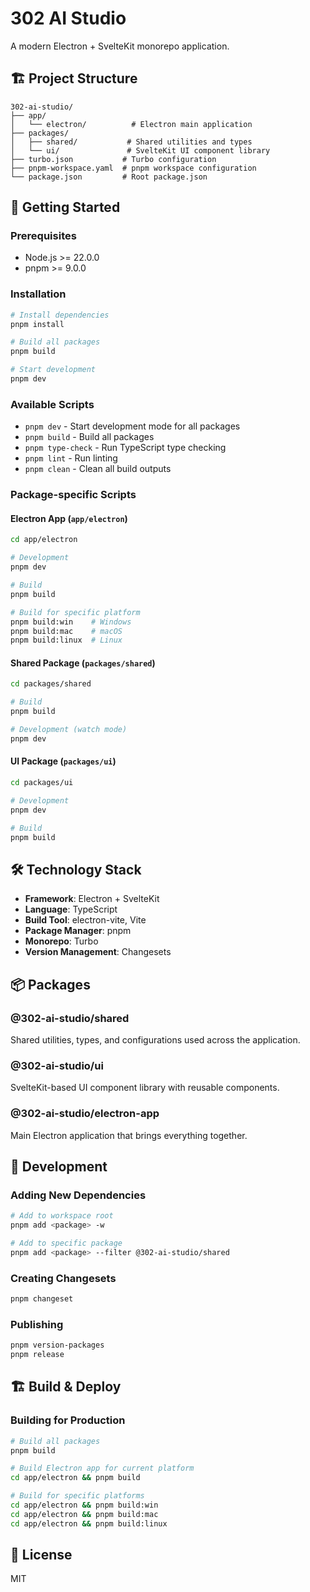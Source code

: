 # 302 AI Studio

A modern Electron + SvelteKit monorepo application.

## 🏗️ Project Structure

```
302-ai-studio/
├── app/
│   └── electron/          # Electron main application
├── packages/
│   ├── shared/           # Shared utilities and types
│   └── ui/               # SvelteKit UI component library
├── turbo.json           # Turbo configuration
├── pnpm-workspace.yaml  # pnpm workspace configuration
└── package.json         # Root package.json
```

## 🚀 Getting Started

### Prerequisites

- Node.js >= 22.0.0
- pnpm >= 9.0.0

### Installation

```bash
# Install dependencies
pnpm install

# Build all packages
pnpm build

# Start development
pnpm dev
```

### Available Scripts

- `pnpm dev` - Start development mode for all packages
- `pnpm build` - Build all packages
- `pnpm type-check` - Run TypeScript type checking
- `pnpm lint` - Run linting
- `pnpm clean` - Clean all build outputs

### Package-specific Scripts

#### Electron App (`app/electron`)
```bash
cd app/electron

# Development
pnpm dev

# Build
pnpm build

# Build for specific platform
pnpm build:win    # Windows
pnpm build:mac    # macOS
pnpm build:linux  # Linux
```

#### Shared Package (`packages/shared`)
```bash
cd packages/shared

# Build
pnpm build

# Development (watch mode)
pnpm dev
```

#### UI Package (`packages/ui`)
```bash
cd packages/ui

# Development
pnpm dev

# Build
pnpm build
```

## 🛠️ Technology Stack

- **Framework**: Electron + SvelteKit
- **Language**: TypeScript
- **Build Tool**: electron-vite, Vite
- **Package Manager**: pnpm
- **Monorepo**: Turbo
- **Version Management**: Changesets

## 📦 Packages

### @302-ai-studio/shared
Shared utilities, types, and configurations used across the application.

### @302-ai-studio/ui
SvelteKit-based UI component library with reusable components.

### @302-ai-studio/electron-app
Main Electron application that brings everything together.

## 🔧 Development

### Adding New Dependencies

```bash
# Add to workspace root
pnpm add <package> -w

# Add to specific package
pnpm add <package> --filter @302-ai-studio/shared
```

### Creating Changesets

```bash
pnpm changeset
```

### Publishing

```bash
pnpm version-packages
pnpm release
```

## 🏗️ Build & Deploy

### Building for Production

```bash
# Build all packages
pnpm build

# Build Electron app for current platform
cd app/electron && pnpm build

# Build for specific platforms
cd app/electron && pnpm build:win
cd app/electron && pnpm build:mac
cd app/electron && pnpm build:linux
```

## 📝 License

MIT